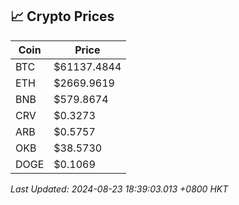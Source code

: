 ## 📈 Crypto Prices

| Coin | Price |
| ---- | ----- |
| BTC | $61137.4844 |
| ETH | $2669.9619 |
| BNB | $579.8674 |
| CRV | $0.3273 |
| ARB | $0.5757 |
| OKB | $38.5730 |
| DOGE | $0.1069 |

_Last Updated: 2024-08-23 18:39:03.013 +0800 HKT_